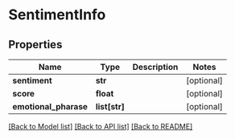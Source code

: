# SentimentInfo

## Properties
Name | Type | Description | Notes
------------ | ------------- | ------------- | -------------
**sentiment** | **str** |  | [optional] 
**score** | **float** |  | [optional] 
**emotional_pharase** | **list[str]** |  | [optional] 

[[Back to Model list]](../README.md#documentation-for-models) [[Back to API list]](../README.md#documentation-for-api-endpoints) [[Back to README]](../README.md)

